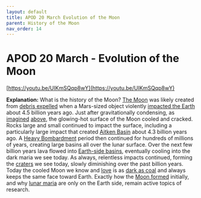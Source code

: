 ```yaml
---
layout: default
title: APOD 20 March Evolution of the Moon
parent: History of the Moon
nav_order: 14
---
```

# APOD 20 March - Evolution of the Moon

[https://youtu.be/UIKmSQqp8wY](https://youtu.be/UIKmSQqp8wY)

**Explanation:**  What is the history of the Moon? [The Moon](http://en.wikipedia.org/wiki/Moon) was likely created from [debris expelled](http://en.wikipedia.org/wiki/Giant_impact_hypothesis) when a Mars-sized object violently [impacted the Earth](http://www.youtube.com/watch?v=k7VOAM-rbB8) about 4.5 billion years ago. Just after gravitationally condensing, as [imagined](http://www.youtube.com/watch?v=UIKmSQqp8wY) [above](http://svs.gsfc.nasa.gov/vis/a010000/a010900/a010930/), the glowing-hot surface of the Moon cooled and cracked. Rocks large and small continued to impact the surface, including a particularly large impact that created [Aitken Basin](http://en.wikipedia.org/wiki/Aitken_basin) about 4.3 billion years ago. A [Heavy Bombardment](http://en.wikipedia.org/wiki/Heavy_Bombardment_Period) period then continued for hundreds of millions of years, creating large basins all over the lunar surface. Over the next few billion years lava flowed into [Earth-side basins](https://apod.nasa.gov/apod/ap110303.html), eventually cooling into the dark maria we see today. As always, relentless impacts continued, forming the [craters](http://www.lpi.usra.edu/education/explore/shaping_the_planets/impact_cratering.shtml) we see today, slowly diminishing over the past billion years. Today the cooled Moon we know and [love](http://www.youtube.com/watch?v=yLfTjTLnVIo) is as [dark as coal](http://2.bp.blogspot.com/_qyhZ9_eXCHM/TFiStYEuNlI/AAAAAAAAF8g/JwtiTY5H8BU/s400/coal_hands.jpg) and always keeps the same face toward Earth. Exactly how the [Moon formed](http://www.youtube.com/watch?v=ibV4MdN5wo0) initially, and why [lunar maria](http://adsabs.harvard.edu/abs/1983Natur.302..233S) are only on the Earth side, remain active topics of research.

